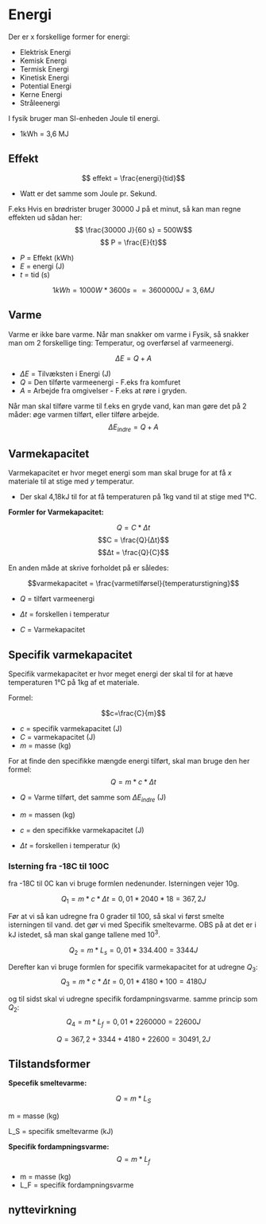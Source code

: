 # Energi
Der er x forskellige former for energi:

* Elektrisk Energi
* Kemisk Energi
* Termisk Energi
* Kinetisk Energi
* Potential Energi
* Kerne Energi
* Stråleenergi 

I fysik bruger man SI-enheden Joule til energi. 
* 1kWh = 3,6 MJ


## Effekt

$$ effekt = \frac{energi}{tid}$$

* Watt er det samme som Joule pr. Sekund. 

F.eks Hvis en brødrister bruger 30000 J på et minut, så kan man regne effekten ud sådan her:
$$ \frac{30000 J}{60 s} = 500W$$
$$ P = \frac{E}{t}$$

* $P$ = Effekt (kWh)
* $E$ = energi (J)
* $t$ = tid (s)

$$1 kWh = 1000W * 3600 s == 3600000 J = 3,6 MJ$$


## Varme

Varme er ikke bare varme. Når man snakker om varme i Fysik, så snakker man om 2 forskellige ting: Temperatur, og overførsel af varmeenergi. 

$$ ΔE = Q + A$$

* $ΔE$ = Tilvæksten i Energi (J)
* $Q$ = Den tilførte varmeenergi - F.eks fra komfuret
* $A$ = Arbejde fra omgivelser - F.eks at røre i gryden. 

Når man skal tilføre varme til f.eks en gryde vand, kan man gøre det på 2 måder: øge varmen tilført, eller tilføre arbejde.
$$ΔE_{indre}=Q+A$$

## Varmekapacitet

Varmekapacitet er hvor meget energi som man skal bruge for at få $x$ materiale til at stige med $y$ temperatur. 

* Der skal 4,18kJ til for at få temperaturen på 1kg vand til at stige med 1°C.

**Formler for Varmekapacitet:**

$$Q = C * Δt$$
$$C = \frac{Q}{Δt}$$
$$Δt = \frac{Q}{C}$$

En anden måde at skrive forholdet på er således:

$$varmekapacitet = \frac{varmetilførsel}{temperaturstigning}$$

* $Q$ = tilført varmeenergi

* $Δt$ = forskellen i temperatur

* $C$ = Varmekapacitet

## Specifik varmekapacitet

Specifik varmekapacitet er hvor meget energi der skal til for at hæve temperaturen 1°C på 1kg af et materiale.

Formel:

$$c=\frac{C}{m}$$

* $c$ = specifik varmekapacitet (J)
* $C$ = varmekapacitet (J)
* $m$ = masse (kg)

For at finde den specifikke mængde energi tilført, skal man bruge den her formel:
$$Q = m*c*Δt$$

* $Q$ = Varme tilført, det samme som $ΔE_{indre}$ (J)

* $m$ = massen (kg)

* $c$ = den specifikke varmekapacitet (J)

* $Δt$ = forskellen i temperatur (k)

### Isterning fra -18C til 100C
fra -18C til 0C kan vi bruge formlen nedenunder. Isterningen vejer 10g. 

$$Q_1 = m*c*Δt = 0,01*2040*18 = 367,2J$$

Før at vi så kan udregne fra 0 grader til 100, så skal vi først smelte isterningen til vand. det gør vi med Specifik smeltevarme. OBS på at det er i kJ istedet, så man skal gange tallene med $10^3$. 

$$Q_2 = m*L_s = 0,01*334.400 = 3344J$$

Derefter kan vi bruge formlen for specifik varmekapacitet for at udregne $Q_3$:
$$Q_3 = m*c*Δt = 0,01*4180*100 = 4180J$$

og til sidst skal vi udregne specifik fordampningsvarme. samme princip som $Q_2$:
$$Q_4 = m*L_f = 0,01*2260000 = 22600J$$

$$Q = 367,2+3344+4180+22600 = 30491,2J$$



## Tilstandsformer

**Specefik smeltevarme:**

$$Q = m*L_S$$

m = masse (kg)

L_S = specifik smeltevarme (kJ)

**Specifik fordampningsvarme:**
$$Q = m*L_f$$

* m = masse (kg)
* L_F = specifik fordampningsvarme

## nyttevirkning